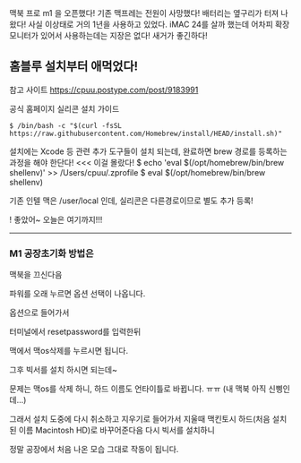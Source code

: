 맥북 프로 m1 을 오픈했다!
기존 맥프레는 전원이 사망했다! 배터리는 옆구리가 터져 나왔다! 사실 이상태로 거의 1년을 사용하고 있었다.
iMAC 24를 살까 했는데 어차피 확장모니터가 있어서 사용하는데는 지장은 없다! 새거가 좋긴하다!

## 홈블루 설치부터 애먹었다!
참고 사이트 https://cpuu.postype.com/post/9183991

공식 홈페이지 실리콘 설치 가이드

`$ /bin/bash -c "$(curl -fsSL https://raw.githubusercontent.com/Homebrew/install/HEAD/install.sh)"`

설치에는 Xcode 등 관련 추가 도구들이 설치 되는데, 완료하면 brew 경로를 등록하는 과정을 해야 한단다! <<< 이걸 몰랐다!
$ echo 'eval $(/opt/homebrew/bin/brew shellenv)' >> /Users/cpuu/.zprofile
$ eval $(/opt/homebrew/bin/brew shellenv)

기존 인텔 맥은 /user/local 인데, 실리콘은 다른경로이므로 별도 추가 등록!

! 좋았어~ 오늘은 여기까지!!!
___


### M1 공장초기화 방법은 

맥북을 끄신다음

파워를 오래 누르면 옵션 선택이 나옵니다. 

 옵션으로 들어가서

터미널에서 resetpassword를 입력한뒤

맥에서 맥os삭제를 누르시면 됩니다.

그후 빅서를 설치 하시면 되는데~

문제는 맥os를 삭제 하니, 하드 이름도 언타이틀로 바뀝니다. ㅠㅠ (내 맥북 아직 신삥인데...)

그래서 설치 도중에 다시 취소하고 지우기로 들어가서 지울때 맥킨토시 하드(처음 설치된 이름 Macintosh HD)로 바꾸어준다음 다시 빅서를 설치하니

정말 공장에서 처음 나온 모습 그대로 작동이 됩니다.
